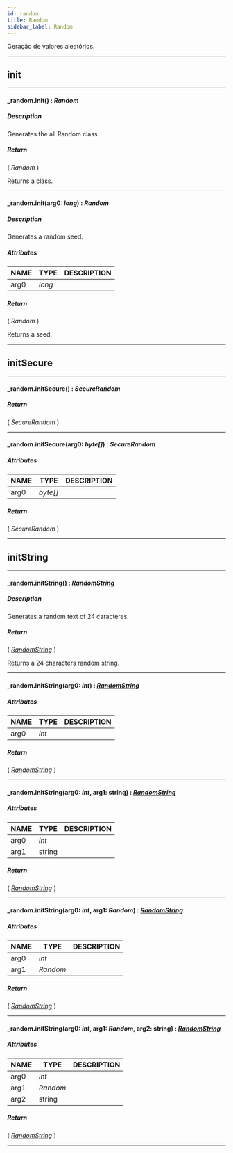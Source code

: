 ```yaml
---
id: random
title: Random
sidebar_label: Random
---
```


Geração de valores aleatórios.

---

## init

---

#### _random.init() : _Random_
##### Description

Generates the all Random class.

##### Return

( _Random_ )

Returns a class.

---

#### _random.init(arg0: _long_) : _Random_
##### Description

Generates a random seed.

##### Attributes

| NAME | TYPE | DESCRIPTION |
|---|---|---|
| arg0 | _long_ |   |

##### Return

( _Random_ )

Returns a seed.

---

## initSecure

---

#### _random.initSecure() : _SecureRandom_
##### Return

( _SecureRandom_ )


---

#### _random.initSecure(arg0: _byte[]_) : _SecureRandom_
##### Attributes

| NAME | TYPE | DESCRIPTION |
|---|---|---|
| arg0 | _byte[]_ |   |

##### Return

( _SecureRandom_ )


---

## initString

---

#### _random.initString() : _[RandomString](../../objects/RandomString)_
##### Description

Generates a random text of 24 caracteres.

##### Return

( _[RandomString](../../objects/RandomString)_ )

Returns a 24 characters random string.

---

#### _random.initString(arg0: _int_) : _[RandomString](../../objects/RandomString)_
##### Attributes

| NAME | TYPE | DESCRIPTION |
|---|---|---|
| arg0 | _int_ |   |

##### Return

( _[RandomString](../../objects/RandomString)_ )


---

#### _random.initString(arg0: _int_, arg1: string) : _[RandomString](../../objects/RandomString)_
##### Attributes

| NAME | TYPE | DESCRIPTION |
|---|---|---|
| arg0 | _int_ |   |
| arg1 | string |   |

##### Return

( _[RandomString](../../objects/RandomString)_ )


---

#### _random.initString(arg0: _int_, arg1: _Random_) : _[RandomString](../../objects/RandomString)_
##### Attributes

| NAME | TYPE | DESCRIPTION |
|---|---|---|
| arg0 | _int_ |   |
| arg1 | _Random_ |   |

##### Return

( _[RandomString](../../objects/RandomString)_ )


---

#### _random.initString(arg0: _int_, arg1: _Random_, arg2: string) : _[RandomString](../../objects/RandomString)_
##### Attributes

| NAME | TYPE | DESCRIPTION |
|---|---|---|
| arg0 | _int_ |   |
| arg1 | _Random_ |   |
| arg2 | string |   |

##### Return

( _[RandomString](../../objects/RandomString)_ )


---

